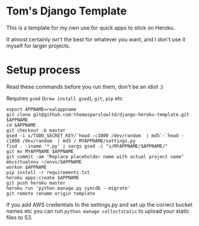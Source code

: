 Tom's Django Template
=====================

This is a template for my own use for quick apps to stick on Heroku.

It almost certainly isn't the best for whatever you want, and I don't use it myself for larger projects.

Setup process
=============


Read these commands before you run them, don't be an idiot :)

Requires `gsed` (`brew install gsed`), `git`, `pip` etc

```
export APPNAME=realappname
git clone git@github.com:thomasparslowltd/django-heroku-template.git $APPNAME
cd $APPNAME
git checkout -b master
gsed -i s/TODO_SECRET_KEY/`head -c1000 /dev/random  | md5`-`head -c1000 /dev/random  | md5`/ MYAPPNAME/settings.py
find . -iname '*.py' | xargs gsed -i "s/MYAPPNAME/$APPNAME/"
git mv MYAPPNAME $APPNAME
git commit -am "Replace placeholder name with actual project name"
mkvirtualenv ~/envs/$APPNAME
workon $APPNAME
pip install -r requirements.txt
heroku apps:create $APPNAME
git push heroku master
heroku run 'python manage.py syncdb --migrate'
git remote rename origin template
```

If you add AWS credentials to the settings.py and set up the correct bucket names etc you can run `python manage collectstatic` to upload your static files to S3.

